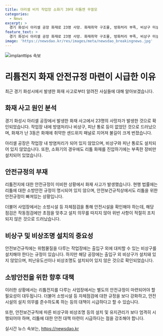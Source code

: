 ```yaml
---
title: 아리셀 비치 작업장 소화기 39대 리튬엔 무쓸모
categories:
  - News
excerpt: >
  경기 화성시 아리셀 공장 화재로 23명 사망. 화재취약 구조물, 방화처리 부족, 비상구 미설치 확인. 국회 환경노동위원회 보고서에 따르면 소방시설 자체점검 결과, 방화처리 및 비상구 미비. 리튬 화재 위험성에도 관련 안전규정 미흡 지적. 이에 대해 안전보건규칙을 위반했고 특히, 비상구 미설치가 심각한 문제로 지적. 화재사고로도 피난기구와 소화기의 한계 논란. 이러한 문제에도 불구하고 산업안전규칙에 대한 개선이 이뤄지지 않아 계속해서 안전 사고가 발생하고 있다는 우려가 있음.
feature_text: >
  경기 화성시 아리셀 공장 화재로 23명 사망. 화재취약 구조물, 방화처리 부족, 비상구 미설치 확인. 국회 환경노동위원회 보고서에 따르면 소방시설 자체점검 결과, 방화처리 및 비상구 미비. 리튬 화재 위험성에도 관련 안전규정 미흡 지적. 이에 대해 안전보건규칙을 위반했고 특히, 비상구 미설치가 심각한 문제로 지적. 화재사고로도 피난기구와 소화기의 한계 논란. 이러한 문제에도 불구하고 산업안전규칙에 대한 개선이 이뤄지지 않아 계속해서 안전 사고가 발생하고 있다는 우려가 있음.
image: 'https://newsdao.kr/res/images/meta/newsdao_breakingnews.jpg'
---
```


<p><img src="https://newsdao.kr/res/images/meta/newsdao_breakingnews.jpg" alt="implanttips 속보" /></p>

<h1>리튬전지 화재 안전규정 마련이 시급한 이유</h1>

<p data-ke-size="size16">최근 경기 화성시에서 발생한 화재 사고로부터 알려진 사실들에 대해 알아보겠습니다.</p>

<h2>화재 사고 원인 분석</h2>

<p data-ke-size="size16">경기 화성시 아리셀 공장에서 발생한 화재 사고에서 23명의 사망자가 발생한 것으로 확인되었습니다. 작업장 내에 방염처리나 비상구, 피난 통로 등이 없었던 것으로 드러났으며, 화재가 난 3동은 화재에 취약한 샌드위치 패널로 지어져 불길이 크게 번졌습니다.</p>

<p data-ke-size="size16">아리셀 공장은 작업장 내 방염처리가 되어 있지 않았으며, 비상구와 피난 통로도 설치되어 있지 않았습니다. 또한, 소화기의 경우에도 리튬 화재를 진압하기에는 부족한 장비만 설치되어 있었습니다.</p>

<h2>안전규정의 부재</h2>

<p data-ke-size="size16">리튬전지에 대한 안전규정이 미비한 상황에서 화재 사고가 발생했습니다. 현행 법률에는 리튬에 대한 소방안전 규정이 명시되어 있지 않으며, 안전보건규칙상에서도 리튬을 위한 안전규정이 빠져있는 상황입니다.</p>

<p data-ke-size="size16">더불어 사업장에서는 소방시설 등 자체점검을 통해 안전시설을 확인해야 하는데, 해당 점검은 작동점검에만 초점을 맞추고 설치 의무를 따지지 않아 위반 사항이 적절히 조치되지 않은 것으로 드러났습니다.</p>

<h2>비상구 및 비상조명 설치의 중요성</h2>

<p data-ke-size="size16">안전보건규칙에는 위험물질을 다루는 작업장에는 출입구 외에 대피할 수 있는 비상구를 설치해야 한다는 규정이 있습니다. 하지만 해당 공장에는 출입구 외 비상구가 설치돼 있지 않았으며, 피난유도선이나 비상조명도 설치되어 있지 않은 것으로 확인되었습니다.</p>

<h2>소방안전을 위한 향후 대책</h2>

<p data-ke-size="size16">이러한 상황에서는 리튬전지를 다루는 사업장에서는 별도의 안전규정이 마련되어야 할 필요성이 대두됩니다. 더불어 소방시설 등 자체점검에 대한 규정을 보다 강화하고, 안전시설의 설치 의무를 준수하도록 하는 등의 대책이 시급하다고 할 수 있습니다.</p>

<p data-ke-size="size16">또한, 안전보건규칙에 따른 비상구와 비상조명 등의 설치 및 유지관리가 보다 엄격히 시행되어야 하며, 리튬에 대한 안전 대책 마련이 시급하다는 점을 강조해야 합니다.</p>
실시간 뉴스 속보는, <a href="https://newsdao.kr" rel="dofollow">https://newsdao.kr</a>



